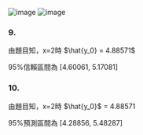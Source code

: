 ![image](https://github.com/user-attachments/assets/bb9f775a-efcf-49ba-87b7-fd9e977ffb54)
![image](https://github.com/user-attachments/assets/1564ddd2-30c4-4890-b7d7-fdab864ba69c)


### 9.  

由題目知，x=2時 $\hat{y_0} = 4.88571$

95%信賴區間為 [4.60061, 5.17081]


### 10.  

由題目知，x=2時 $\hat{y_0}$ = 4.88571

95%預測區間為 [4.28856, 5.48287]
